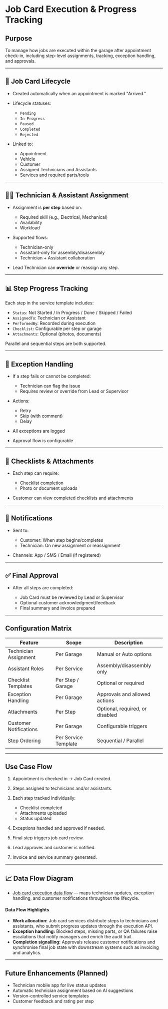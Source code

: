 # Job Card Execution & Progress Tracking

## Purpose

To manage how jobs are executed within the garage after appointment check-in, including step-level assignments, tracking, exception handling, and approvals.

---

## 🔄 Job Card Lifecycle

* Created automatically when an appointment is marked "Arrived."
* Lifecycle statuses:

  * `Pending`
  * `In Progress`
  * `Paused`
  * `Completed`
  * `Rejected`
* Linked to:

  * Appointment
  * Vehicle
  * Customer
  * Assigned Technicians and Assistants
  * Services and required parts/tools

---

## 👨‍🔧 Technician & Assistant Assignment

* Assignment is **per step** based on:

  * Required skill (e.g., Electrical, Mechanical)
  * Availability
  * Workload
* Supported flows:

  * Technician-only
  * Assistant-only for assembly/disassembly
  * Technician + Assistant collaboration
* Lead Technician can **override** or reassign any step.

---

## 📊 Step Progress Tracking

Each step in the service template includes:

* `Status`: Not Started / In Progress / Done / Skipped / Failed
* `AssignedTo`: Technician or Assistant
* `PerformedBy`: Recorded during execution
* `Checklist`: Configurable per step or garage
* `Attachments`: Optional (photos, documents)

Parallel and sequential steps are both supported.

---

## 🚨 Exception Handling

* If a step fails or cannot be completed:

  * Technician can flag the issue
  * Requires review or override from Lead or Supervisor
* Actions:

  * Retry
  * Skip (with comment)
  * Delay
* All exceptions are logged
* Approval flow is configurable

---

## 📝 Checklists & Attachments

* Each step can require:

  * Checklist completion
  * Photo or document uploads
* Customer can view completed checklists and attachments

---

## 📣 Notifications

* Sent to:

  * Customer: When step begins/completes
  * Technician: On new assignment or reassignment
* Channels: App / SMS / Email (if registered)

---

## ✅ Final Approval

* After all steps are completed:

  * Job Card must be reviewed by Lead or Supervisor
  * Optional customer acknowledgment/feedback
  * Final summary and invoice prepared

---

## Configuration Matrix

| Feature                | Scope                | Description                     |
| ---------------------- | -------------------- | ------------------------------- |
| Technician Assignment  | Per Garage           | Manual or Auto options          |
| Assistant Roles        | Per Service          | Assembly/disassembly only       |
| Checklist Templates    | Per Step / Garage    | Optional or required            |
| Exception Handling     | Per Garage           | Approvals and allowed actions   |
| Attachments            | Per Step             | Optional, required, or disabled |
| Customer Notifications | Per Garage           | Configurable triggers           |
| Step Ordering          | Per Service Template | Sequential / Parallel           |

---

## Use Case Flow

1. Appointment is checked in → Job Card created.
2. Steps assigned to technicians and/or assistants.
3. Each step tracked individually:

   * Checklist completed
   * Attachments uploaded
   * Status updated
4. Exceptions handled and approved if needed.
5. Final step triggers job card review.
6. Lead approves and customer is notified.
7. Invoice and service summary generated.

---

## 📈 Data Flow Diagram

- [Job card execution data flow](../../Diagrams/DataFlow/JobCardExecution.md) — maps technician updates, exception handling, and customer notifications throughout the lifecycle.

#### Data Flow Highlights
- **Work allocation:** Job card services distribute steps to technicians and assistants, who submit progress updates through the execution API.
- **Exception handling:** Blocked steps, missing parts, or QA failures raise escalations that notify managers and enrich the audit trail.
- **Completion signalling:** Approvals release customer notifications and synchronise final job state with downstream systems such as invoicing and analytics.

---

## Future Enhancements (Planned)

* Technician mobile app for live status updates
* Automatic technician assignment based on AI suggestions
* Version-controlled service templates
* Customer feedback and rating per step
